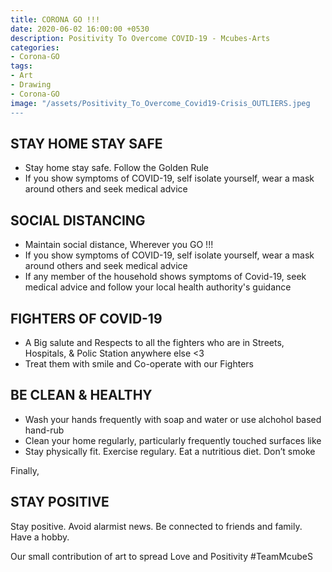 ```yaml
---
title: CORONA GO !!!
date: 2020-06-02 16:00:00 +0530
description: Positivity To Overcome COVID-19 - Mcubes-Arts
categories:
- Corona-GO
tags:
- Art
- Drawing
- Corona-GO
image: "/assets/Positivity_To_Overcome_Covid19-Crisis_OUTLIERS.jpeg
---
```


## STAY HOME STAY SAFE
* Stay home stay safe. Follow the Golden Rule
* If you show symptoms of COVID-19, self isolate yourself, wear a mask around others and seek medical advice

## SOCIAL DISTANCING
* Maintain social distance, Wherever you GO !!!
* If you show symptoms of COVID-19, self isolate yourself, wear a mask around others and seek medical advice
* If any member of the household shows symptoms of Covid-19, seek medical advice and follow your local health authority's guidance

## FIGHTERS OF COVID-19
* A Big salute and Respects to all the fighters who are in Streets, Hospitals, & Polic Station anywhere else <3
* Treat them with smile and Co-operate with our Fighters

## BE CLEAN & HEALTHY
* Wash your hands frequently with soap and water or use alchohol based hand-rub
* Clean your home regularly, particularly frequently touched surfaces like
* Stay physically fit. Exercise regulary. Eat a nutritious diet. Don’t smoke

Finally,

## STAY POSITIVE

Stay positive. Avoid alarmist news. Be connected to friends and family. Have a hobby.

Our small contribution of art to spread Love and Positivity #TeamMcubeS


